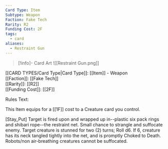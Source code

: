 ```yaml
---
Card Type: Item
Subtype: Weapon
Faction: Fake Tech
Rarity: R2
Funding Cost: 2F
tags:
  - card
aliases:
  - Restraint Gun
---
```

> [!info]- Card Art
> ![[Restraint Gun.png]]

[[CARD TYPES/Card Type|Card Type]]: [[Item]] - Weapon  
[[Faction]]: [[Fake Tech]]  
[[Rarity]]: [[R2]]  
[[Funding Cost]]: [[2F]]  

Rules Text:  

This Item equips for a [[1F]] cost to a Creature card you control.  

[Stay_Put] Target is fired upon and wrapped up in--plastic six pack rings and shibari rope--the restraint net. Small chance to strangle and suffocate enemy.
Target creature is stunned for two (2) turns;
Roll d6. If 6, creature has its neck tangled tightly into the net, and is promptly Choked to Death.  
Robots/non air-breathing creatures cannot be suffocated.  